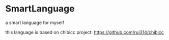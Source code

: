 # SmartLanguage
a smart language for myself

this language is based on chibicc project:
https://github.com/rui314/chibicc



